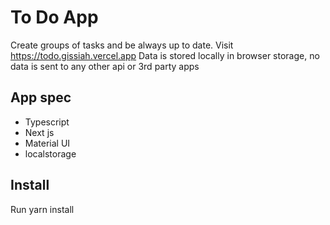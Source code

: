 # To Do App
Create groups of tasks and be always up to date. Visit https://todo.gissiah.vercel.app 
Data is stored locally in browser storage, no data is sent to any other api or 3rd party apps

## App spec
- Typescript
- Next js
- Material UI
- localstorage

## Install
Run yarn install  

